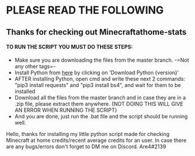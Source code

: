 # PLEASE READ THE FOLLOWING

## Thanks for checking out Minecraftathome-stats

#### TO RUN THE SCRIPT YOU MUST DO THESE STEPS:
* Make sure you are downloading the files from the master branch. -=Not any other tags=-
* Install Python from [here](https://www.python.org/downloads/) by clicking on 'Download Python {version}'
* AFTER installing Python, open cmd and write these next 2 commands: "pip3 install requests" and "pip3 install bs4", and wait for them to be installed
* Download all the files from the master branch and in case they are in a .zip file, please extract them anywhere. {NOT DOING THIS WILL GIVE AN ERROR WHEN RUNNING THE SCRIPT}
* And you are done, just run the .bat file and the script should be running well.

Hello, thanks for installing my little python script made for checking Minecraft at home credits/recent average credits for an user. In case there are any bugs/errors don't forget to DM me on Discord. Are4#2139
